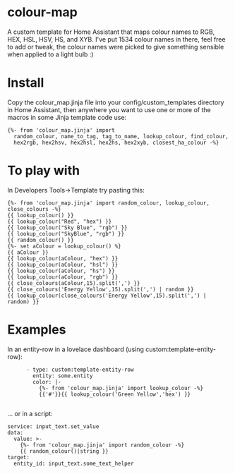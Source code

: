 # colour-map
A custom template for Home Assistant that maps colour names to RGB, HEX, HSL, HSV, HS, and XYB.
I've put 1534 colour names in there, feel free to add or tweak, the colour names were picked to give something sensible when applied to a light bulb :)

# Install
Copy the colour_map.jinja file into your config/custom_templates directory in Home Assistant, then anywhere you want to use one or more of the macros in some Jinja template code use:

```
{%- from 'colour_map.jinja' import
  random_colour, name_to_tag, tag_to_name, lookup_colour, find_colour,
  hex2rgb, hex2hsv, hex2hsl, hex2hs, hex2xyb, closest_ha_colour -%}
```

# To play with
In Developers Tools->Template try pasting this:
```
{%- from 'colour_map.jinja' import random_colour, lookup_colour, close_colours -%}
{{ lookup_colour() }}
{{ lookup_colour("Red", "hex") }}
{{ lookup_colour("Sky Blue", "rgb") }}
{{ lookup_colour("SkyBlue", "rgb") }}
{{ random_colour() }}
{%- set aColour = lookup_colour() %}
{{ aColour }}
{{ lookup_colour(aColour, "hex") }}
{{ lookup_colour(aColour, "hsl") }}
{{ lookup_colour(aColour, "hs") }}
{{ lookup_colour(aColour, "rgb") }}
{{ close_colours(aColour,15).split(',') }}
{{ close_colours('Energy Yellow',15).split(',') | random }}
{{ lookup_colour(close_colours('Energy Yellow',15).split(',') | random) }}
```

# Examples
In an entity-row in a lovelace dashboard (using custom:template-entity-row):

```
      - type: custom:template-entity-row
        entity: some.entity
        color: |-
          {%- from 'colour_map.jinja' import lookup_colour -%}
          {{'#'}}{{ lookup_colour('Green Yellow','hex') }}
          
```

... or in a script:

```
service: input_text.set_value
data:
  value: >-
    {%- from 'colour_map.jinja' import random_colour -%}
    {{ random_colour()|string }}
target:
  entity_id: input_text.some_text_helper
```

